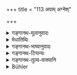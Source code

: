 +++
title = "113 अपाम् अग्नेश्"

+++

<details><summary>गङ्गानथ-मूलानुवादः</summary>

Gold and silver sprang out of the union of water and fire; for these reasons the purification of these two is best done by means of their source.—(112.)
</details>

<details><summary>मेधातिथिः</summary>

अर्थवादो ऽयम् । "अग्निर् वै वारुणानि" इत्यारभ्य, "अकामयत" इत्याद्यर्थवादेषु हेम्नः सुवर्णस्य रूप्यस्य चोत्पत्तिः श्रुता । पुरुषधर्मेणाग्निर् वरुणानीर् अपो ऽकामयत मैथुनधर्मेण समयुज्यत तत एतद् द्वयं **निर्बभौ** उद्भूतम् । अतस् **तयोः स्वयोन्या** स्वेनोत्पत्तिकारणेनाग्निना अत्यन्तोपघात उदकेन च । "सयोन्या" इति पाठे समानोत्पत्तिना भस्मनेति व्याख्येयम् । तद्दर्शनाच् च मृदो ऽपि कदाचिद् अनुज्ञायन्ते । **निर्णेकः** शोधनं **गुणवत्तरः** ॥ ५.११२ ॥
</details>

<details><summary>गङ्गानथ-भाष्यानुवादः</summary>

This is a purely commendatory description.

In the series of commendatory passages beginning with the words ‘*agnirvai varuṇam*’ and ending with ‘*abhyākāmyata*’, the origin of gold and silver has been described; the meaning of which is that—‘Agni approached Varuṇa, *i.e*., water, in the manner of a male approaching a female, and had sexual intercourse with it, and out of this sprang gold and silver.’

For this reason the purification of these is done by means of their ‘source’; *i.e*., by fire when there is much defilement, and algo by water.

Another reading is ‘*Sayonyā*’; in which case the meaning is ‘by that which has the same source as themselves’, *i.e*., by ash. And in accordance with this view cleansing by means of clay is also sometimes permitted.

The ‘*purification is best done*’.— (112).
</details>

<details><summary>गङ्गानथ-टिप्पन्यः</summary>

(Verse 113 of others.)

This verse is quoted in *Nṛsiṃhaprasāda* (Śrāddha, p. 15b);—in
*Hemādri*, (Śrāddha, p. 802);—and in *Nṛsiṃhaprasāda* (Śrāddha, p. 15a).
</details>

<details><summary>गङ्गानथ-तुल्य-वाक्यानि</summary>

**(verses 5.111-112)  
**

See Comparative notes for [Verse
5.111].
</details>

<details><summary>Bühler</summary>

113	From the union of water and fire arose the glittering gold and silver; those two, therefore, are best purified by (the elements) from which they sprang.
</details>
